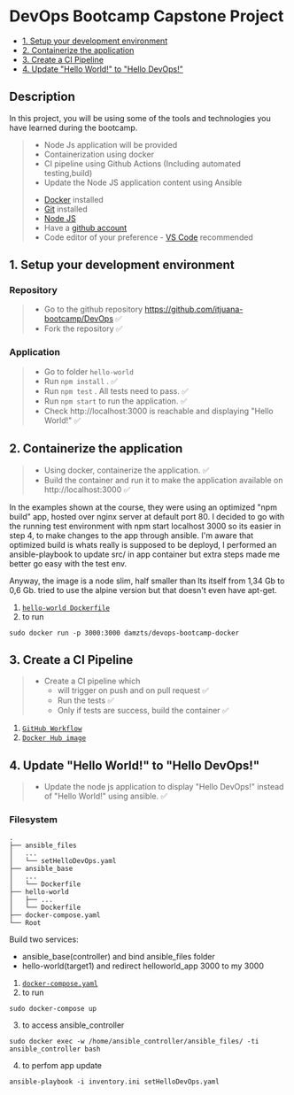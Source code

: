 # DevOps Bootcamp Capstone Project
  - [1. Setup your development environment](#1-setup-your-development-environment)
  - [2. Containerize the application](#2-containerize-the-application)
  - [3. Create a CI Pipeline](#3-create-a-ci-pipeline)
  - [4. Update "Hello World!" to "Hello DevOps!"](#4-update-hello-world-to-hello-devops)

## Description
In this project, you will be using some of the tools and technologies you have learned during the bootcamp.
> - Node Js application will be provided
> - Containerization using docker
> - CI pipeline using Github Actions (Including automated testing,build)
> - Update the Node JS application content using Ansible
> * [Docker](https://docs.docker.com/desktop/) installed
> * [Git](https://github.com/git-guides/install-git) installed
> * [Node JS](https://nodejs.org/en/download/package-manager/)
> * Have a [github account](https://github.com/join)
> * Code editor of your preference - [VS Code](https://code.visualstudio.com/download) recommended

## 1. Setup your development environment
### Repository
> - Go to the github repository https://github.com/itjuana-bootcamp/DevOps ✅
> - Fork the repository ✅
### Application
> - Go to folder `hello-world` 
> - Run `npm install` . ✅
> - Run `npm test` . All tests need to pass. ✅
> - Run `npm start` to run the application. ✅
> - Check http://localhost:3000 is reachable and displaying "Hello World!" ✅

## 2. Containerize the application
> - Using docker, containerize the application. ✅
> - Build the container and run it to make the application available on http://localhost:3000 ✅

In the examples shown at the course, they were using an optimized "npm build" app, hosted over nginx server at default port 80.
I decided to go with the running test environment with npm start localhost 3000 so its easier in step 4, to make changes to the app through ansible.
I'm aware that optimized build is whats really is supposed to be deployd, I performed an ansible-playbook to update src/ in app container but extra steps made me better go easy with the test env.

Anyway, the image is a node slim, half smaller than lts itself from 1,34 Gb to 0,6 Gb. tried to use the alpine version but that doesn't even have apt-get.

1. [`hello-world Dockerfile`](./hello-world/Dockerfile)
2. to run
```
sudo docker run -p 3000:3000 damzts/devops-bootcamp-docker
```

## 3. Create a CI Pipeline
> - Create a CI pipeline which 
>     - will trigger on push and on pull request ✅
>     - Run the tests ✅
>     - Only if tests are success, build the container ✅

1. [`GitHub Workflow`](../.github/workflows/understanding.yml)
2. [`Docker Hub image`](https://hub.docker.com/r/damzts/devops-bootcamp-docker/tags)
 
## 4. Update "Hello World!" to "Hello DevOps!"
> - Update the node js application to display "Hello DevOps!" instead of "Hello World!" using ansible. ✅

### Filesystem
```
.
├── ansible_files
│   ...
│   └── setHelloDevOps.yaml
├── ansible_base
│   ...
│   └── Dockerfile
├── hello-world
│   ├── ...
│   └── Dockerfile
├── docker-compose.yaml
└── Root
```

Build two services:
- ansible_base(controller) and bind ansible_files folder
- hello-world(target1) and redirect helloworld_app 3000 to my 3000

1. [`docker-compose.yaml`](./docker-compose.yaml)
2. to run
```
sudo docker-compose up
```
3. to access ansible_controller
```
sudo docker exec -w /home/ansible_controller/ansible_files/ -ti ansible_controller bash
```
4. to perfom app update
```
ansible-playbook -i inventory.ini setHelloDevOps.yaml
```

